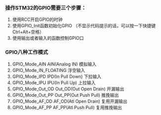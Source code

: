 ### 操作STM32的GPIO需要三个步骤：

1. 使用RCC开启GPIO的时钟
2. 使用GPIO_Init函数初始化GPIO （不显示代码提示的话，可以按一下快捷键Ctrl+Alt+空格）
3. 使用输出或者输入的函数控制GPIO口



### GPIO八种工作模式

1. GPIO_Mode_AIN AIN(Analog IN) 模拟输入
2. GPIO_Mode_IN_FLOATING 浮空输入
3. GPIO_Mode_IPD IPD(In Pull Down) 下拉输入
4. GPIO_Mode_IPU  IPU(In Pull Up) 上拉输入
5. GPIO_Mode_Out_OD Out_OD(Out Open Drain) 开漏输出
6. GPIO_Mode_Out_PP Out_PP(Out Push Pull) 推挽输出
7. GPIO_Mode_AF_OD AF_OD(Atl Open Drain) 复用开漏输出
8. GPIO_Mode_AF_PP AF_PP(Atl Push Pull) 复用推挽输出

